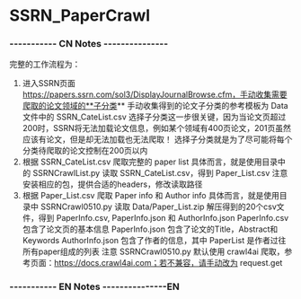 # SSRN_PaperCrawl

### ----------- CN Notes ---------------
完整的工作流程为：
1. 进入SSRN页面 https://papers.ssrn.com/sol3/DisplayJournalBrowse.cfm，手动收集需要爬取的论文领域的**子分类**
   手动收集得到的论文子分类的参考模板为 Data 文件中的 SSRN_CateList.csv
   选择子分类这一步很关键，因为当论文页超过200时，SSRN将无法加载论文信息，例如某个领域有400页论文，201页虽然应该有论文，但是却无法加载也无法爬取！
   选择子分类就是为了尽可能将每个分类待爬取的论文控制在200页以内
2. 根据 SSRN_CateList.csv 爬取完整的 paper list
   具体而言，就是使用目录中的 SSRNCrawlList.py 读取 SSRN_CateList.csv，得到 Paper_List.csv
   注意安装相应的包，提供合适的headers，修改读取路径
3. 根据 Paper_List.csv 爬取 Paper info 和 Author info
   具体而言，就是使用目录中 SSRNCrawl0510.py 读取 Data/Paper_List.zip 解压得到的20个csv文件，得到 PaperInfo.csv, PaperInfo.json 和 AuthorInfo.json
   PaperInfo.csv 包含了论文页的基本信息
   PaperInfo.json 包含了论文的Title，Abstract和Keywords
   AuthorInfo.json 包含了作者的信息，其中 PaperList 是作者过往所有paper组成的列表
   注意 SSRNCrawl0510.py 默认使用 crawl4ai 爬取，参考页面：https://docs.crawl4ai.com；若不兼容，请手动改为 request.get
### ----------- EN Notes ---------------EN
